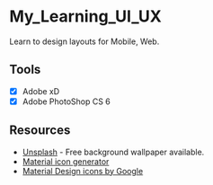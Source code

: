 # My_Learning_UI_UX
Learn to design layouts for Mobile, Web.

## Tools
* [x] Adobe xD
* [x] Adobe PhotoShop CS 6

## Resources
* [Unsplash](https://unsplash.com/) - Free background wallpaper available.
* [Material icon generator](https://romannurik.github.io/AndroidAssetStudio/icons-launcher.html)
* [Material Design icons by Google](https://material.io/tools/icons/?style=baseline)
